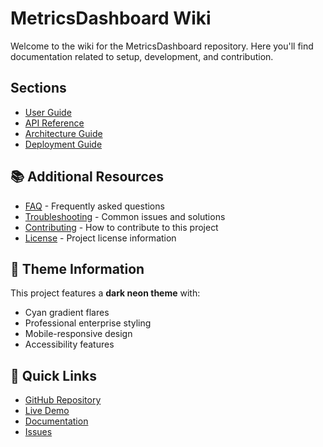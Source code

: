 # MetricsDashboard Wiki

Welcome to the wiki for the MetricsDashboard repository. Here you'll find documentation related to setup, development, and contribution.

## Sections

- [User Guide](user-guide.md)
- [API Reference](api-reference.md)
- [Architecture Guide](architecture.md)
- [Deployment Guide](deployment.md)


## 📚 Additional Resources

- [FAQ](faq.md) - Frequently asked questions
- [Troubleshooting](troubleshooting.md) - Common issues and solutions
- [Contributing](../CONTRIBUTING.md) - How to contribute to this project
- [License](../LICENSE) - Project license information

## 🎨 Theme Information

This project features a **dark neon theme** with:
- Cyan gradient flares
- Professional enterprise styling
- Mobile-responsive design
- Accessibility features

## 🚀 Quick Links

- [GitHub Repository](https://github.com/TiaAstor/MetricsDashboard)
- [Live Demo](https://tiaastor.github.io/MetricsDashboard)
- [Documentation](https://github.com/TiaAstor/MetricsDashboard/wiki)
- [Issues](https://github.com/TiaAstor/MetricsDashboard/issues)

